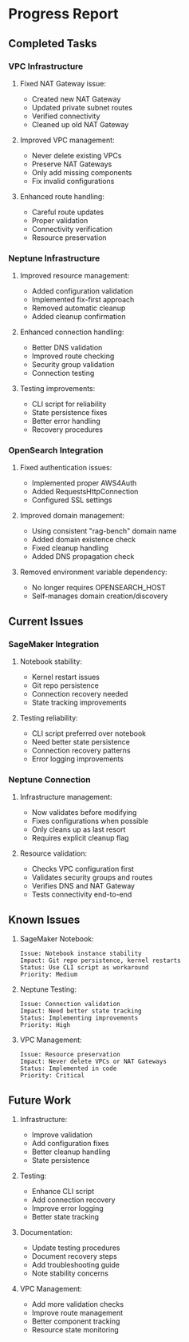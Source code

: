 # Progress Report

## Completed Tasks

### VPC Infrastructure
1. Fixed NAT Gateway issue:
   - Created new NAT Gateway
   - Updated private subnet routes
   - Verified connectivity
   - Cleaned up old NAT Gateway

2. Improved VPC management:
   - Never delete existing VPCs
   - Preserve NAT Gateways
   - Only add missing components
   - Fix invalid configurations

3. Enhanced route handling:
   - Careful route updates
   - Proper validation
   - Connectivity verification
   - Resource preservation

### Neptune Infrastructure
1. Improved resource management:
   - Added configuration validation
   - Implemented fix-first approach
   - Removed automatic cleanup
   - Added cleanup confirmation

2. Enhanced connection handling:
   - Better DNS validation
   - Improved route checking
   - Security group validation
   - Connection testing

3. Testing improvements:
   - CLI script for reliability
   - State persistence fixes
   - Better error handling
   - Recovery procedures

### OpenSearch Integration
1. Fixed authentication issues:
   - Implemented proper AWS4Auth
   - Added RequestsHttpConnection
   - Configured SSL settings

2. Improved domain management:
   - Using consistent "rag-bench" domain name
   - Added domain existence check
   - Fixed cleanup handling
   - Added DNS propagation check

3. Removed environment variable dependency:
   - No longer requires OPENSEARCH_HOST
   - Self-manages domain creation/discovery

## Current Issues

### SageMaker Integration
1. Notebook stability:
   - Kernel restart issues
   - Git repo persistence
   - Connection recovery needed
   - State tracking improvements

2. Testing reliability:
   - CLI script preferred over notebook
   - Need better state persistence
   - Connection recovery patterns
   - Error logging improvements

### Neptune Connection
1. Infrastructure management:
   - Now validates before modifying
   - Fixes configurations when possible
   - Only cleans up as last resort
   - Requires explicit cleanup flag

2. Resource validation:
   - Checks VPC configuration first
   - Validates security groups and routes
   - Verifies DNS and NAT Gateway
   - Tests connectivity end-to-end

## Known Issues

1. SageMaker Notebook:
   ```
   Issue: Notebook instance stability
   Impact: Git repo persistence, kernel restarts
   Status: Use CLI script as workaround
   Priority: Medium
   ```

2. Neptune Testing:
   ```
   Issue: Connection validation
   Impact: Need better state tracking
   Status: Implementing improvements
   Priority: High
   ```

3. VPC Management:
   ```
   Issue: Resource preservation
   Impact: Never delete VPCs or NAT Gateways
   Status: Implemented in code
   Priority: Critical
   ```

## Future Work

1. Infrastructure:
   - Improve validation
   - Add configuration fixes
   - Better cleanup handling
   - State persistence

2. Testing:
   - Enhance CLI script
   - Add connection recovery
   - Improve error logging
   - Better state tracking

3. Documentation:
   - Update testing procedures
   - Document recovery steps
   - Add troubleshooting guide
   - Note stability concerns

4. VPC Management:
   - Add more validation checks
   - Improve route management
   - Better component tracking
   - Resource state monitoring
